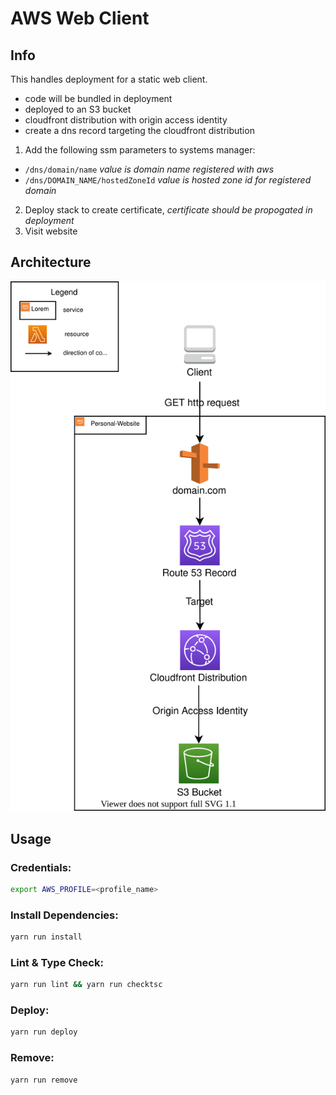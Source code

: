 # AWS Web Client

## Info 

This handles deployment for a static web client. 
- code will be bundled in deployment
- deployed to an S3 bucket
- cloudfront distribution with origin access identity
- create a dns record targeting the cloudfront distribution

1. Add the following ssm parameters to systems manager:

- `/dns/domain/name` *value is domain name registered with aws*
- `/dns/DOMAIN_NAME/hostedZoneId` *value is hosted zone id for registered domain*

2. Deploy stack to create certificate, *certificate should be propogated in deployment*
3. Visit website

## Architecture

<p align="center">
  <img src="/architecture-diagram.drawio.svg" />
</p>

## Usage 

### Credentials:
```bash
export AWS_PROFILE=<profile_name>
```

### Install Dependencies:

```bash
yarn run install
```

### Lint & Type Check:

```bash
yarn run lint && yarn run checktsc
```


### Deploy:

```bash
yarn run deploy
```

### Remove:

```bash
yarn run remove
```
